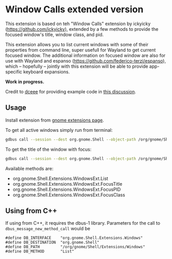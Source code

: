 # Window Calls extended version

This extension is based on teh "Window Calls" extension by ickyicky (https://github.com/ickyicky), extended by a few methods to provide the focused window's title, window class, and pid.

This extension allows you to list current windows with some of their properties from command line, super usefull for Wayland to get current focused window. The additional information on focused window are also for use with Wayland and espanso (https://github.com/federico-terzi/espanso), which – hopefully – jointly with this extension will be able to provide app-specific keyboard expansions.

**Work in progress.**

Credit to [dceee](https://github.com/dceee) for providing example code in [this discussion](https://gist.github.com/rbreaves/257c3edfa301786e66e964d7ac036269).

## Usage

Install extension from [gnome extensions page](https://extensions.gnome.org/extension/4724/window-calls/).

To get all active windows simply run from terminal:

```sh
gdbus call --session --dest org.gnome.Shell --object-path /org/gnome/Shell/Extensions/WindowsExt --method org.gnome.Shell.Extensions.WindowsExt.List
```

To get the title of the window with focus:
```sh
gdbus call --session --dest org.gnome.Shell --object-path /org/gnome/Shell/Extensions/WindowsExt --method org.gnome.Shell.Extensions.WindowsExt.FocusTitle
```

Available methods are:
* org.gnome.Shell.Extensions.WindowsExt.List
* org.gnome.Shell.Extensions.WindowsExt.FocusTitle
* org.gnome.Shell.Extensions.WindowsExt.FocusPID
* org.gnome.Shell.Extensions.WindowsExt.FocusClass

## Using from C++
If using from C++, it requires the dbus-1 library. Parameters for the call to `dbus_message_new_method_call` would be
```
#define DB_INTERFACE    "org.gnome.Shell.Extensions.Windows"
#define DB_DESTINATION  "org.gnome.Shell"
#define DB_PATH         "/org/gnome/Shell/Extensions/Windows"
#define DB_METHOD       "List"
```
